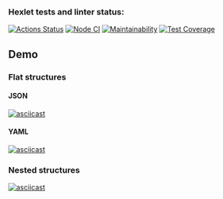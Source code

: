 ### Hexlet tests and linter status:
[![Actions Status](https://github.com/anorone/frontend-project-lvl2/workflows/hexlet-check/badge.svg)](https://github.com/anorone/frontend-project-lvl2/actions)
[![Node CI](https://github.com/anorone/frontend-project-lvl2/actions/workflows/node-ci.yml/badge.svg)](https://github.com/anorone/frontend-project-lvl2/actions/workflows/node-ci.yml)
[![Maintainability](https://api.codeclimate.com/v1/badges/06e2fe615b7d98f7aff1/maintainability)](https://codeclimate.com/github/anorone/frontend-project-lvl2/maintainability)
[![Test Coverage](https://api.codeclimate.com/v1/badges/06e2fe615b7d98f7aff1/test_coverage)](https://codeclimate.com/github/anorone/frontend-project-lvl2/test_coverage)

## Demo
### Flat structures
#### JSON
[![asciicast](https://asciinema.org/a/512567.svg)](https://asciinema.org/a/512567)

#### YAML
[![asciicast](https://asciinema.org/a/515427.svg)](https://asciinema.org/a/515427)

### Nested structures
[![asciicast](https://asciinema.org/a/517621.svg)](https://asciinema.org/a/517621?cols=242&rows=48)
